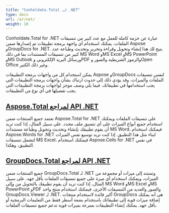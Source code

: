 ```yaml
---
title: "Conholdate.Total لـ .NET"
type: docs
url: /ar/net/
weight: 10
---
```


Conholdate.Total for .NET عبارة عن حزمة كاملة للعمل مع عدد كبير من تنسيقات الملفات. يمكنك استخدام أي واجهة برمجة تطبيقات تم إصدارها ضمن Aspose وGroupDocs for .NET. يتيح لك هذا إنشاء وتحويل وقراءة وتحرير وتحديث وطباعة عدد كبير من تنسيقات المستندات بما في ذلك MS Word وMS Excel وMS PowerPoint وMS Outlook ورسائل البريد الإلكتروني وPDF والرموز الشريطية والصور وOpen Office وغير ذلك الكثير. 

يمكن استخدام كل من واجهات برمجة التطبيقات Aspose وGroupDocs لنفس تنسيقات الملفات والميزات، وقد يؤدي ذلك إلى حدوث ارتباك بشأن واجهات برمجة التطبيقات التي يجب استخدامها في تطبيقاتك. فيما يلي وصف موجز لواجهات برمجة التطبيقات التي يجب تفضيلها في أي نوع من التطبيقات.

## [Aspose.Total لمراجع API .NET](/aspose-total-for-net/)

تعتمد جميع المنتجات ضمن Aspose.Total for .NET على تنسيقات الملفات ويمكنك استخدام جميع أنواع الميزات على أي تنسيق ملف محدد. على سبيل المثال، إذا كنت تريد أن يقوم تطبيقك بإنشاء وتحديث وتحويل وطباعة مستندات MS Word، فيمكنك استخدام Aspose.Words for .NET لبناء مثل هذا التطبيق. إذا كنت تريد توسيع نفس الميزات لتشمل تنسيقات MS Excel، فيمكنك استخدام Aspose.Cells for .NET في نفس التطبيق، وهكذا.

## [GroupDocs.Total لمراجع API .NET](/groupdocs-total-for-net/)

جميع المنتجات ضمن GroupDocs.Total لـ .NET وتستند إلى ميزات أو مجموعة من الميزات، ويمكنك استخدام أي ميزة على جميع تنسيقات الملفات بأقل جهد. على سبيل المثال، إذا كنت تريد أن يقوم تطبيقك بالتحويل من وإلى MS Word وMS Excel وMS PowerPoint وPDF والصور والعديد من التنسيقات الأخرى، فيمكنك استخدام منتج واحد GroupDocs.Viewer لـ .NET. أكبر فائدة لاستخدام منتجات GroupDocs هي أنه يمكنك إضافة ميزات قوية إلى تطبيقاتك باستخدام بضعة أسطر فقط من التعليمات البرمجية أو بأقل جهد. يمكنك إنشاء التطبيقات بسرعة بميزات قوية تدعم جميع تنسيقات الملفات.
